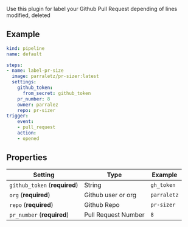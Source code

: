 
Use this plugin for label your Github Pull Request depending of lines modified, deleted


## Example

```yaml
kind: pipeline
name: default

steps:
- name: label-pr-size
  image: parraletz/pr-sizer:latest
  settings:
    github_token:
      from_secret: github_token
	pr_number: 8
	owner: parralez
	repo: pr-sizer
trigger:
	event:
	- pull_request
	action:
	- opened
```

## Properties

| Setting | Type | Example |
| ------ | ----------- | ---- |
| `github_token` (**required**) | String | `gh_token` |
| `org` (**required**) | Github user or org | `parraletz` |
| `repo` (**required**) | Github Repo | `pr-sizer` |
| `pr_number` (**required**) | Pull Request Number| `8` |

